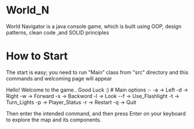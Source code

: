 # World_N
World Navigator is a java console game, which is built using OOP, design patterns, clean code ,and SOLID principles

# How to Start
The start is easy; you need to run "Main" class from "src" directory and this commands and welcoming page will appear

Hello! Welcome to the game..
 Good Luck :) 
    # Main options :-
-a -> Left
-d -> Right
-w -> Forward
-s -> Backword
-l -> Look
--f -> Use_Flashlight
-t -> Turn_Lights
-p -> Player_Status
-r -> Restart
-q -> Quit

Then enter the intended command, and then press Enter on your keyboard to explore the map and its components.
